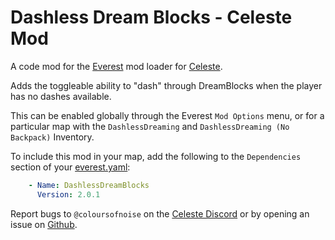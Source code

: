 # Dashless Dream Blocks - Celeste Mod
A code mod for the [Everest](https://everestapi.github.io/) mod loader for [Celeste](http://www.celestegame.com/).

Adds the toggleable ability to "dash" through DreamBlocks when the player has no dashes available.

This can be enabled globally through the Everest `Mod Options` menu, or for a particular map with the `DashlessDreaming` and `DashlessDreaming (No Backpack)` Inventory.

To include this mod in your map, add the following to the `Dependencies` section of your [everest.yaml](https://github.com/EverestAPI/Resources/wiki/Mod-Structure#using-helper-mods):
```yaml
    - Name: DashlessDreamBlocks
      Version: 2.0.1
```

Report bugs to `@coloursofnoise` on the [Celeste Discord](discord.gg/celeste) or by opening an issue on [Github](https://github.com/coloursofnoise/DashlessDreamBlocks/issues).